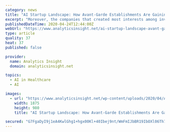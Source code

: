 ```yaml
---
category: news
title: "AI Startup Landscape: How Avant-Garde Establishments Are Gaining Momentum?"
excerpt: "Moreover, the companies that created most interests among investors are: ArsenalBio (US$85 million) which is a programmable cell therapy company; Vianai (US$ 50 million) that provides enterprise artificial intelligence solutions; CODE 42 AI (approx. US$ 26 million), a TaaS company that develops an urban mobility operating system; Navigator (US$ ..."
publishedDateTime: 2020-04-24T12:44:00Z
webUrl: "https://www.analyticsinsight.net/ai-startup-landscape-avant-garde-establishments-gaining-momentum/"
type: article
quality: 37
heat: 37
published: false

provider:
  name: Analytics Insight
  domain: analyticsinsight.net

topics:
  - AI in Healthcare
  - AI

images:
  - url: "https://www.analyticsinsight.net/wp-content/uploads/2020/04/AI-Startup-Landscape.png"
    width: 1875
    height: 980
    title: "AI Startup Landscape: How Avant-Garde Establishments Are Gaining Momentum?"

secured: "G7FgaDyI9j1eA4KwlGhg1+hgx00Kl+40Ibej9nt/WmFmIJbBR19IbOXl06Th726eTN9PtbBRB6hxPMw+8I9imND5SkJevns+VZMRNFvFnVy3zrBRHiUN03wR6zQ2SuBwX9/4u+7zTuX1KeZ9zaKHAS5uzO8s5VQK+zsOLVssRbYXKlrAjYUQo/XM08yiiMgp+ZxgvXVWwCk6zbD/LnAEnjtG1u1diCN833PPtZ4Y7zSO1o3fpXLbqYISnq5+VNLEbqTfNef4f47YXioIkuRforCV80heRauxLbpS52fzWYEX/f/Z+isT6mKDJBmD4bdT;d5VCD+SAO92pVmEj73OlCQ=="
---
```


